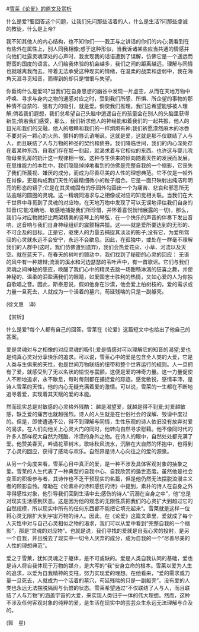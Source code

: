 #[雪莱《论爱》的原文及赏析](https://www.vrrw.net/wx/12251.html)

什么是爱?要回答这个问题，让我们先问那些活着的人，什么是生活?问那些虔诚的教徒，什么是上帝?

我不知其他人的内心结构，也不知你们——我正与之讲话的你们的内心;我看到在有些外在属性上，别人同我相像;惑于这种形似，当我诉诸某些应当共通的情感并向他们吐露灵魂深处的心声时，我发现我的话语遭到了误解，仿佛它是一个遥远而野蛮的国度的语言。人们给我体验的机会越多，我们之间的距离越远，理解与同情也就越离我而去。带着无法承受这种现实的情绪，在温柔的战栗和虚弱中，我在海角天涯寻觅知音，而得到的却只是憎恨与失望。

你垂询什么是爱吗?当我们在自身思想的幽谷中发现一片虚空，从而在天地万物中呼唤、寻求与身内之物的通感对应之时，受到我们所感、所惧、所企望的事物的那种情不自禁的、强有力的吸引，就是爱。倘使我们推理，我们总希望能够被人理解;倘若我们遐想，我们总希望自己头脑中逍遥自在的孩童会在别人的头脑里获得新生;倘若我们感受，那么，我们祈求他人的神经能和着我们的一起共振，他人的目光和我们的交融，他人的眼睛和我们的一样炯炯有神;我们祈愿漠然麻木的冰唇不要对另一颗心的火热、颤抖的唇讥诮嘲讽。这就是爱，这就是那不仅联结了人与人，而且联结了人与万物的神圣的契约和债券。我们降临世间，我们的内心深处存在着某种东西，自我们存在那一刻起，就渴求着与它相似的东西。也许这与婴儿吮吸母亲乳房的奶汁这一规律相一致。这种与生俱来的倾向随着天性的发展而发展。在思维能力的本性中，我们隐隐绰绰地看到的仿佛是完整自我的一个缩影，它丧失了我们所蔑视、嫌厌的成分，而成为尽善尽美的人性的理想典范。它不仅是一帧外在肖像，更是构成我们天性的最精细微小的粒子组合。它是一面只映射出纯洁和明亮的形态的镜子;它是在其灵魂固有的乐园外勾画出一个为痛苦、悲哀和邪恶所无法逾越的圆圈的灵魂。这一精魂同渴求与之相像或对应的知觉相关联。当我们在大千世界中寻觅到了灵魂的对应物，在天地万物中发现了可以无误地评估我们自身的知音(它能准确地、敏感地捕捉我们所珍惜，并怀着喜悦悄悄展露的一切)，那么， 我们与对应物就好比两架精美的竖琴上的琴弦，在一个快乐的声音的伴奏下发出音响，这音响与我们自身神经组织的震颤相共振。这——就是爱所要达到的无形的、不可企及的目标。正是它，驱使人的力量去捕捉其淡淡的影子;没有它，为爱所驾驭的心灵就永远不会安宁，永远不会歇息。因此，在孤独中，或处在一群毫不理解我们的人群中(这时，我们仿佛遭到遗弃)，我们会热爱花朵、小草、河流以及天空。就在蓝天下，在春天的树叶的颤动中，我们找到了秘密的心灵的回应： 无语的风中有一种雄辩;流淌的溪水和河边瑟瑟的苇叶声中，有一首歌谣。它们与我们灵魂之间神秘的感应，唤醒了我们心中的精灵去跳一场酣畅淋漓的狂喜之舞，并使神秘的、温柔的泪盈满我们的眼睛，如爱国志士胜利的热情，又如心爱的人为你独自歌唱之音。因此，斯泰恩说，假如他身在沙漠，他会爱上柏树枝的。爱的需求或力量一旦死去，人就成为一个活着的墓穴，苟延残喘的只是一副躯壳。

(徐文惠　译)



【赏析】

什么是爱?每个人都有自己的回答。雪莱在《论爱》这篇短文中也给出了他自己的答案。

爱是灵魂对与之相像的对应灵魂的吸引;爱是情感对可以理解它的知音的渴望;爱也是纯真心灵对分享快乐的追求。可以说，雪莱心中的爱是包含全人类的大爱，它是人类与生俱来的天性，也是世间万物联结的纽带和整个世界运行的规则。人一旦拥有了爱，就感受到了无以名状的愉悦与震颤，这便是爱的神奇力量。这一力量促使人不断地追求，永不歇息，每时每刻都在捕捉爱的踪迹。感觉敏锐，感情丰沛，是诗人雪莱的天性，他的内心无疑充满着爱的激情。可以说，雪莱的一生都在不断地追寻着爱，实现着其天赋的爱的本能。

然而现实总是对敏感的心灵格外残酷： 越是渴望爱，就越是得不到爱;对爱越敏感，缺乏爱的痛苦也就越强烈。诗人的人生就是在世俗社会的误解、毁谤中度过的。但是，即使遭遇不公，得不到理解与同情，生性乐观的诗人依旧没有放弃对爱的渴求。在人们向他关上心灵大门的同时，他转向自然寻求慰藉。他不像同时代的许多人那样视大自然为残酷、冷漠的身外之物。在诗人的眼中，自然处处都充满了爱。他赞美春天，吟诵花草树木，歌咏秋风流水，沉醉在大自然的怀抱中，也得到了心灵的回应，获得了感动与欢乐。自然界是诗人心向往之的爱的源泉。

从另一个角度来看，雪莱心目中真正的爱，是一种不涉及具体客观对象的抽象之爱。雪莱的人生代表了一种典型的自我中心、自我欣赏的遁世态度。虽然他是社会变革的积极参与者，其诗作也不乏干预现实的名篇，但是他仍然无法摆脱浪漫主义者的顾影自怜。席勒在《论素朴的诗和感伤的诗》中提到，素朴的诗人在自身之外寻得感性对象，他引导我们回到生活中去;感伤的诗人“沉溺在自身之中”，他“总是对现实生活感到厌恶。这是因为他的观念的无限性质把我们的心灵扩大到超过它的自然规模，所以现实中所有的任何东西都不能把它填充起来”。雪莱就是这样一位将心灵无限扩大到宇宙万物的诗人。因此，在《论爱》这篇文章里，爱就成了每个人天性中对与自己心灵相似之物的渴求，我们可以从爱中看到“完整自我的一个缩影”，那是“灵魂的对应物”。也就是说，我们寻找的爱就是自我心灵的投射，是另一个自我，并且脱去了现实中一切令人厌弃的成分，成为自我的一个“尽善尽美的人性的理想典范”。

爱之于雪莱，犹如灵魂之于躯体，是不可或缺的。爱是人类自我认同的基础，爱也是诗人将自我体现于万物的媒介，是大写的“我”安身立命的根本。雪莱以爱为人生的追求，以爱为自我精神的支柱，努力实现爱的理想。在他看来，“爱的需求或力量一旦死去，人就成为一个活着的墓穴，苟延残喘的只是一副躯壳”。没有爱的人类也永远无法摆脱隔阂与仇恨的状态。雪莱希望通过“不仅联结了人与人，而且联结了人与万物”的涵盖宇宙的大爱，来实现人类归于一体的伟大理想。然而，这种不涉及任何客观对象的纯粹的爱，是生活在现实中的芸芸众生永远无法理解与企及的。

(郭　星)

